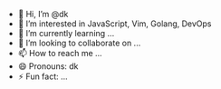 - 👋 Hi, I’m @dk
- 👀 I’m interested in JavaScript, Vim, Golang, DevOps
- 🌱 I’m currently learning ...
- 💞️ I’m looking to collaborate on ...
- 📫 How to reach me ...
- 😄 Pronouns: dk
- ⚡ Fun fact: ...

<!---
dongkyu-dk-kim/dongkyu-dk-kim is a ✨ special ✨ repository because its `README.md` (this file) appears on your GitHub profile.
You can click the Preview link to take a look at your changes.
--->
